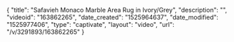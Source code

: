 {
    "title": "Safavieh Monaco Marble Area Rug in Ivory\/Grey",
    "description": "",
    "videoid": "163862265",
    "date_created": "1525964637",
    "date_modified": "1525977406",
    "type": "captivate",
    "layout": "video",
    "url": "\/v\/3291893\/163862265"
}